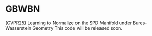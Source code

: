 # GBWBN
(CVPR25) Learning to Normalize on the SPD Manifold under Bures-Wasserstein Geometry
This code will be released soon.
